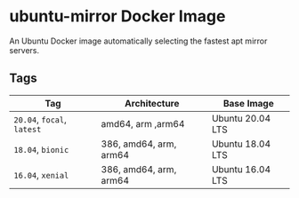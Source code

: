 # ubuntu-mirror Docker Image

An Ubuntu Docker image automatically selecting the fastest apt mirror servers.

## Tags

| Tag                        | Architecture           | Base Image       |
| -------------------------- | ---------------------- | ---------------- |
| `20.04`, `focal`, `latest` | amd64, arm ,arm64      | Ubuntu 20.04 LTS |
| `18.04`, `bionic`          | 386, amd64, arm, arm64 | Ubuntu 18.04 LTS |
| `16.04`, `xenial`          | 386, amd64, arm, arm64 | Ubuntu 16.04 LTS |
